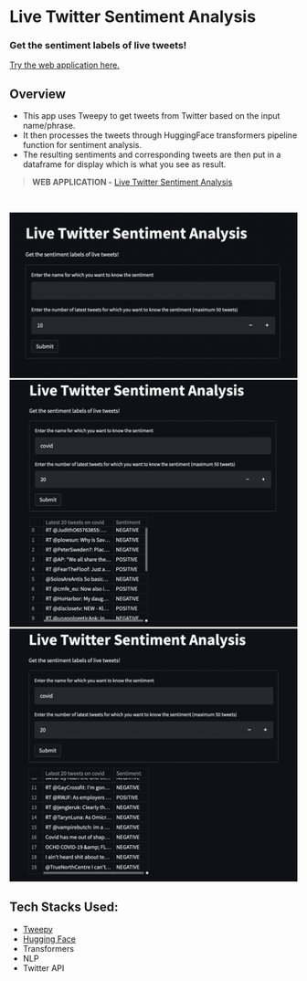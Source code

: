 # Live Twitter Sentiment Analysis

### Get the sentiment labels of live tweets!


[Try the web application here.](https://share.streamlit.io/anweasha/live-twitter-sentiment-analysis/main/twitter_analysis.py)


## Overview
- This app uses Tweepy to get tweets from Twitter based on the input name/phrase. 
- It then processes the tweets through HuggingFace transformers pipeline function for sentiment analysis. 
- The resulting sentiments and corresponding tweets are then put in a dataframe for display which is what you see as result.


> **WEB APPLICATION -** [Live Twitter Sentiment Analysis](https://share.streamlit.io/anweasha/live-twitter-sentiment-analysis/main/twitter_analysis.py)
<br>

<img src="https://github.com/anweasha/Live-Twitter-Sentiment-Analysis/blob/main/images/twitter%20sentiment%20analysis-1.png" width=700><br>
<img src="https://github.com/anweasha/Live-Twitter-Sentiment-Analysis/blob/main/images/twitter%20sentiment%20analysis-2.png" width=600><br>
<img src="https://github.com/anweasha/Live-Twitter-Sentiment-Analysis/blob/main/images/twitter%20sentiment%20analysis-3.png" width=600><br>


## Tech Stacks Used:
- [Tweepy](https://docs.tweepy.org/en/stable/)
- [Hugging Face](https://huggingface.co)
- Transformers
- NLP
- Twitter API
